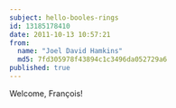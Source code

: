 ```yaml
---
subject: hello-booles-rings
id: 13185178410
date: 2011-10-13 10:57:21
from:
  name: "Joel David Hamkins"
  md5: 7fd305978f43894c1c3496da052729a6
published: true
---
```

Welcome, François!
